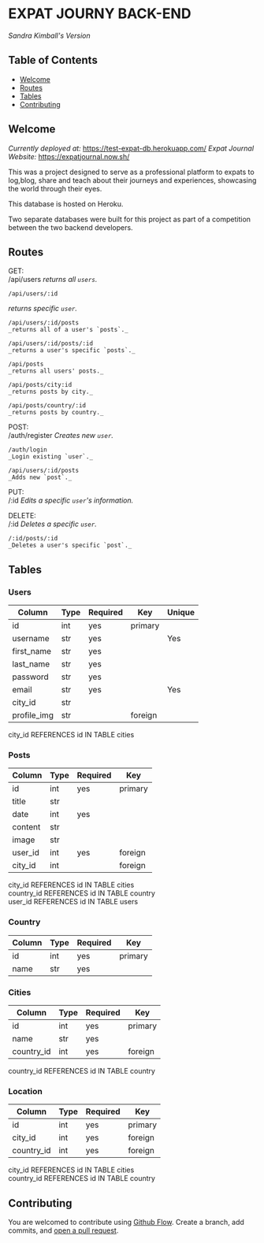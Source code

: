 # EXPAT JOURNY BACK-END
*Sandra Kimball's Version*

## Table of Contents

- [Welcome](#welcome)
- [Routes](#routes)
- [Tables](#tables)
- [Contributing](#contributing)



## Welcome 
_Currently deployed at:_ https://test-expat-db.herokuapp.com/
_Expat Journal Website:_ https://expatjournal.now.sh/

This was a project designed to serve as a professional platform to expats to log,blog, share and teach about their journeys and experiences, showcasing the world through their eyes. 

This database is hosted on Heroku.

Two separate databases were built for this project as part of a competition between the two backend developers.

## Routes

GET: <br>
    /api/users 
    _returns all `users`._

    /api/users/:id
   _returns specific `user`._

    /api/users/:id/posts
    _returns all of a user's `posts`._

    /api/users/:id/posts/:id
    _returns a user's specific `posts`._ 

    /api/posts
    _returns all users' posts._

    /api/posts/city:id
    _returns posts by city._

    /api/posts/country/:id
    _returns posts by country._


POST:<br>
    /auth/register
    _Creates new `user`._

    /auth/login
    _Login existing `user`._

    /api/users/:id/posts
    _Adds new `post`._


PUT:<br>
    /:id
    _Edits a specific `user`'s information._


DELETE:<br>
    /:id
    _Deletes a specific `user`._

    /:id/posts/:id
    _Deletes a user's specific `post`._


## Tables

### Users
| Column    | Type  | Required  | Key     | Unique  |
|-----------|-------|-----------|---------|---------|
| id        | int   | yes       | primary |         |
| username  | str   | yes       |         | Yes     |
| first_name| str   | yes       |         |         |
| last_name | str   | yes       |         |         |
| password  | str   | yes       |         |         |
| email     | str   | yes       |         | Yes     |
| city_id   | str   |           |         |         |
| profile_img| str  |           | foreign |         |

city_id REFERENCES id IN TABLE cities 


### Posts
| Column    | Type  | Required  | Key     |
|-----------|-------|-----------|---------|
| id        | int   | yes       | primary |
| title     | str   |           |         |
| date      | int   | yes       |         |
| content   | str   |           |         |
| image     | str   |           |         |
| user_id   | int   | yes       | foreign |
| city_id   | int   |           | foreign |

city_id REFERENCES id IN TABLE cities </br>
country_id REFERENCES id IN TABLE country </br>
user_id REFERENCES id IN TABLE users

### Country
| Column    | Type  | Required  | Key     |
|-----------|-------|-----------|---------|
| id        | int   | yes       | primary |
| name      | str   | yes       |         |


### Cities
| Column    | Type  | Required  | Key     |
|-----------|-------|-----------|---------|
| id        | int   | yes       | primary |
| name      | str   | yes       |         |
| country_id| int   | yes       | foreign |

country_id REFERENCES id IN TABLE country </br>


### Location
| Column    | Type  | Required  | Key     |
|-----------|-------|-----------|---------|
| id        | int   | yes       | primary |
| city_id   | int   | yes       | foreign |
| country_id| int   | yes       | foreign |

city_id REFERENCES id IN TABLE cities </br>
country_id REFERENCES id IN TABLE country </br>



## Contributing

You are welcomed to contribute using [Github Flow](https://guides.github.com/introduction/flow/). Create a branch, add commits, and [open a pull request](https://github.com/workout-tracktor/labspt4-workout-tracker-BE/compare).